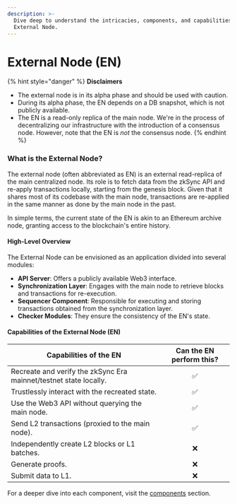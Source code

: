```yaml
---
description: >-
  Dive deep to understand the intricacies, components, and capabilities of the
  External Node.
---
```


# External Node (EN)

{% hint style="danger" %}
**Disclaimers**

* The external node is in its alpha phase and should be used with caution.
* During its alpha phase, the EN depends on a DB snapshot, which is not publicly available.
* The EN is a read-only replica of the main node. We're in the process of decentralizing our infrastructure with the introduction of a consensus node. However, note that the EN is _not_ the consensus node.
{% endhint %}

### What is the External Node?

The external node (often abbreviated as EN) is an external read-replica of the main centralized node. Its role is to fetch data from the zkSync API and re-apply transactions locally, starting from the genesis block. Given that it shares most of its codebase with the main node, transactions are re-applied in the same manner as done by the main node in the past.

In simple terms, the current state of the EN is akin to an Ethereum archive node, granting access to the blockchain's entire history.

#### High-Level Overview

The External Node can be envisioned as an application divided into several modules:

* **API Server**: Offers a publicly available Web3 interface.
* **Synchronization Layer**: Engages with the main node to retrieve blocks and transactions for re-execution.
* **Sequencer Component**: Responsible for executing and storing transactions obtained from the synchronization layer.
* **Checker Modules**: They ensure the consistency of the EN's state.

#### **Capabilities of the External Node (EN)**

| Capabilities of the EN                                            | Can the EN perform this? |
| ----------------------------------------------------------------- | :----------------------: |
| Recreate and verify the zkSync Era mainnet/testnet state locally. |             ✅            |
| Trustlessly interact with the recreated state.                    |             ✅            |
| Use the Web3 API without querying the main node.                  |             ✅            |
| Send L2 transactions (proxied to the main node).                  |             ✅            |
| Independently create L2 blocks or L1 batches.                     |             ❌            |
| Generate proofs.                                                  |             ❌            |
| Submit data to L1.                                                |             ❌            |

For a deeper dive into each component, visit the [components](component-breakdown.md) section.
